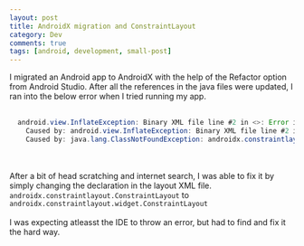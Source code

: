 ```yaml
---
layout: post
title: AndroidX migration and ConstraintLayout
category: Dev
comments: true
tags: [android, development, small-post]
---
```

I migrated an Android app to AndroidX with the help of the Refactor option from Android Studio. After all the references in the java files were updated,
I ran into the below error when I tried running my app.
<br/> <br/>
```java
  android.view.InflateException: Binary XML file line #2 in <>: Error inflating class androidx.constraintlayout.ConstraintLayout  
    Caused by: android.view.InflateException: Binary XML file line #2 in <>: Error inflating class androidx.constraintlayout.ConstraintLayout  
    Caused by: java.lang.ClassNotFoundException: androidx.constraintlayout.ConstraintLayout  
```
<br/> <br/>
After a bit of head scratching and internet search, I was able to fix it by simply changing the declaration in the layout XML file. 
`androidx.constraintlayout.ConstraintLayout` to `androidx.constraintlayout.widget.ConstraintLayout`
<br/> <br/>
I was expecting atleasst the IDE to throw an error, but had to find and fix it the hard way.